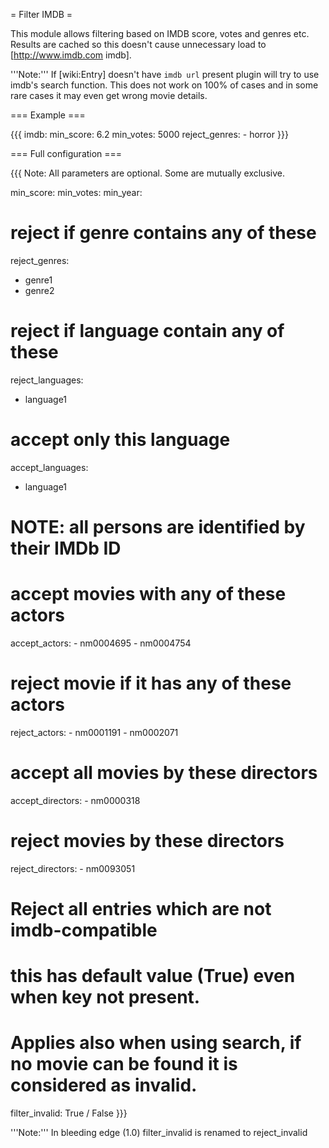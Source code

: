 = Filter IMDB =

This module allows filtering based on IMDB score, votes and genres etc.
Results are cached so this doesn't cause unnecessary load to [http://www.imdb.com imdb].

'''Note:''' If [wiki:Entry] doesn't have `imdb url` present plugin will try to use imdb's search function. This does not work on 100% of cases and in some rare cases it may even get wrong movie details.

=== Example ===

{{{
imdb:
  min_score: 6.2
  min_votes: 5000
  reject_genres:
    - horror
}}}

=== Full configuration ===

{{{
Note: All parameters are optional. Some are mutually exclusive.

min_score: <num>
min_votes: <num>
min_year: <num>

# reject if genre contains any of these
reject_genres:
  - genre1
  - genre2

# reject if language contain any of these
reject_languages:
  - language1

# accept only this language
accept_languages:
  - language1

# NOTE: all persons are identified by their IMDb ID

# accept movies with any of these actors
accept_actors:
    - nm0004695
    - nm0004754

# reject movie if it has any of these actors
reject_actors:
    - nm0001191
    - nm0002071

# accept all movies by these directors
accept_directors:
    - nm0000318

# reject movies by these directors
reject_directors:
    - nm0093051

# Reject all entries which are not imdb-compatible
# this has default value (True) even when key not present.
# Applies also when using search, if no movie can be found it is considered as invalid.
filter_invalid: True / False
}}}

'''Note:''' In bleeding edge (1.0) filter_invalid is renamed to reject_invalid